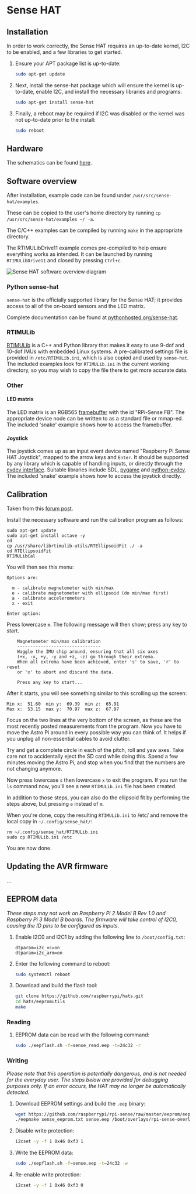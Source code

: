 # Sense HAT

## Installation

In order to work correctly, the Sense HAT requires an up-to-date kernel, I2C to be enabled, and a few libraries to get started.

1. Ensure your APT package list is up-to-date:

    ```bash
    sudo apt-get update
    ```

1. Next, install the sense-hat package which will ensure the kernel is up-to-date, enable I2C, and install the necessary libraries and programs:

    ```bash
    sudo apt-get install sense-hat
    ```

1. Finally, a reboot may be required if I2C was disabled or the kernel was not up-to-date prior to the install:

    ```bash
    sudo reboot
    ```

## Hardware

The schematics can be found [here](images/Sense-HAT-V1_0.pdf).

## Software overview

After installation, example code can be found under `/usr/src/sense-hat/examples`.

These can be copied to the user's home directory by running `cp /usr/src/sense-hat/examples ~/ -a`.

The C/C++ examples can be compiled by running `make` in the appropriate directory.

The RTIMULibDrive11 example comes pre-compiled to help ensure everything works as intended. It can be launched by running `RTIMULibDrive11` and closed by pressing `Ctrl+c`.

![Sense HAT software overview diagram](images/sense-overview.png)

### Python sense-hat

`sense-hat` is the officially supported library for the Sense HAT; it provides access to all of the on-board sensors and the LED matrix.

Complete documentation can be found at [pythonhosted.org/sense-hat](https://pythonhosted.org/sense-hat/).

### RTIMULib

[RTIMULib](https://github.com/RPi-Distro/RTIMULib) is a C++ and Python library that makes it easy to use 9-dof and 10-dof IMUs with embedded Linux systems. A pre-calibrated settings file is provided in `/etc/RTIMULib.ini`, which is also copied and used by `sense-hat`. The included examples look for `RTIMULib.ini` in the current working directory, so you may wish to copy the file there to get more accurate data.

### Other

#### LED matrix

The LED matrix is an RGB565 [framebuffer](https://www.kernel.org/doc/Documentation/fb/framebuffer.txt) with the id "RPi-Sense FB". The appropriate device node can be written to as a standard file or mmap-ed. The included 'snake' example shows how to access the framebuffer.

#### Joystick

The joystick comes up as an input event device named "Raspberry Pi Sense HAT Joystick", mapped to the arrow keys and `Enter`. It should be supported by any library which is capable of handling inputs, or directly through the [evdev interface](https://www.kernel.org/doc/Documentation/input/input.txt). Suitable libraries include SDL, [pygame](http://www.pygame.org/docs/) and [python-evdev](https://python-evdev.readthedocs.org/en/latest/). The included 'snake' example shows how to access the joystick directly.

## Calibration

Taken from this [forum post](https://www.raspberrypi.org/forums/viewtopic.php?f=104&t=109064&p=750616#p810193).

Install the necessary software and run the calibration program as follows:

````
sudo apt-get update
sudo apt-get install octave -y
cd
cp /usr/share/librtimulib-utils/RTEllipsoidFit ./ -a
cd RTEllipsoidFit
RTIMULibCal
````

You will then see this menu:

    Options are:

      m - calibrate magnetometer with min/max
      e - calibrate magnetometer with ellipsoid (do min/max first)
      a - calibrate accelerometers
      x - exit

    Enter option:

Press lowercase `m`. The following message will then show; press any key to start.

````
    Magnetometer min/max calibration
    --------------------------------
    Waggle the IMU chip around, ensuring that all six axes
    (+x, -x, +y, -y and +z, -z) go through their extrema.
    When all extrema have been achieved, enter 's' to save, 'r' to reset
    or 'x' to abort and discard the data.

    Press any key to start...
````

After it starts, you will see something similar to this scrolling up the screen:

    Min x:  51.60  min y:  69.39  min z:  65.91
    Max x:  53.15  max y:  70.97  max z:  67.97

Focus on the two lines at the very bottom of the screen, as these are the most recently posted measurements from the program.
Now you have to move the Astro Pi around in every possible way you can think of. It helps if you unplug all non-essential cables to avoid clutter.

Try and get a complete circle in each of the pitch, roll and yaw axes. Take care not to accidentally eject the SD card while doing this. Spend a few minutes moving the Astro Pi, and stop when you find that the numbers are not changing anymore.

Now press lowercase `s` then lowercase `x` to exit the program. If you run the `ls` command now, you'll see a new `RTIMULib.ini` file has been created.

In addition to those steps, you can also do the ellipsoid fit by performing the steps above, but pressing `e` instead of `m`.

When you're done, copy the resulting `RTIMULib.ini` to /etc/ and remove the local copy in `~/.config/sense_hat/`:

    rm ~/.config/sense_hat/RTIMULib.ini
    sudo cp RTIMULib.ini /etc

You are now done.

## Updating the AVR firmware

...

## EEPROM data

*These steps may not work on Raspberry Pi 2 Model B Rev 1.0 and Raspberry Pi 3 Model B boards. The firmware will take control of I2C0, causing the ID pins to be configured as inputs.*

1. Enable I2C0 and I2C1 by adding the following line to `/boot/config.txt`:

    ```
    dtparam=i2c_vc=on
    dtparam=i2c_arm=on
    ```
    
1. Enter the following command to reboot:

    ```bash
    sudo systemctl reboot
    ```
    
1. Download and build the flash tool:

    ```bash
    git clone https://github.com/raspberrypi/hats.git
    cd hats/eepromutils
    make
    ```

### Reading

1. EEPROM data can be read with the following command:

    ```bash
    sudo ./eepflash.sh -f=sense_read.eep -t=24c32 -r
    ```

### Writing

*Please note that this operation is potentially dangerous, and is not needed for the everyday user. The steps below are provided for debugging purposes only. If an error occurs, the HAT may no longer be automatically detected.*

1. Download EEPROM settings and build the `.eep` binary:

    ```bash
    wget https://github.com/raspberrypi/rpi-sense/raw/master/eeprom/eeprom_settings.txt -O sense_eeprom.txt
    ./eepmake sense_eeprom.txt sense.eep /boot/overlays/rpi-sense-overlay.dtb
    ```

1. Disable write protection:

    ```bash
    i2cset -y -f 1 0x46 0xf3 1
    ```

1. Write the EEPROM data:

    ```bash
    sudo ./eepflash.sh -f=sense.eep -t=24c32 -w

    ```
    
1. Re-enable write protection:

    ```bash
    i2cset -y -f 1 0x46 0xf3 0
    ```
